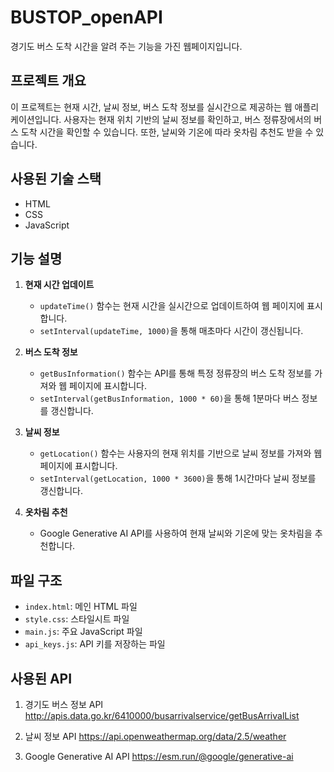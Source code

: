 # BUSTOP_openAPI
경기도 버스 도착 시간을 알려 주는 기능을 가진 웹페이지입니다.


## 프로젝트 개요

이 프로젝트는 현재 시간, 날씨 정보, 버스 도착 정보를 실시간으로 제공하는 웹 애플리케이션입니다. 사용자는 현재 위치 기반의 날씨 정보를 확인하고, 버스 정류장에서의 버스 도착 시간을 확인할 수 있습니다. 또한, 날씨와 기온에 따라 옷차림 추천도 받을 수 있습니다.

## 사용된 기술 스택

- HTML
- CSS
- JavaScript

## 기능 설명

1. **현재 시간 업데이트**
   - `updateTime()` 함수는 현재 시간을 실시간으로 업데이트하여 웹 페이지에 표시합니다.
   - `setInterval(updateTime, 1000)`을 통해 매초마다 시간이 갱신됩니다.

2. **버스 도착 정보**
   - `getBusInformation()` 함수는 API를 통해 특정 정류장의 버스 도착 정보를 가져와 웹 페이지에 표시합니다.
   - `setInterval(getBusInformation, 1000 * 60)`을 통해 1분마다 버스 정보를 갱신합니다.

3. **날씨 정보**
   - `getLocation()` 함수는 사용자의 현재 위치를 기반으로 날씨 정보를 가져와 웹 페이지에 표시합니다.
   - `setInterval(getLocation, 1000 * 3600)`을 통해 1시간마다 날씨 정보를 갱신합니다.

4. **옷차림 추천**
   - Google Generative AI API를 사용하여 현재 날씨와 기온에 맞는 옷차림을 추천합니다.

## 파일 구조

- `index.html`: 메인 HTML 파일
- `style.css`: 스타일시트 파일
- `main.js`: 주요 JavaScript 파일
- `api_keys.js`: API 키를 저장하는 파일

## 사용된 API
1. 경기도 버스 정보 API
http://apis.data.go.kr/6410000/busarrivalservice/getBusArrivalList

2. 날씨 정보 API
https://api.openweathermap.org/data/2.5/weather

3. Google Generative AI API
https://esm.run/@google/generative-ai
